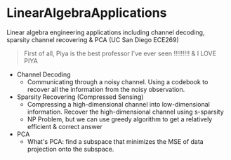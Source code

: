 # LinearAlgebraApplications
Linear algebra engineering applications including channel decoding, sparsity channel recovering &amp; PCA (UC San Diego ECE269)

> First of all, Piya is the best professor I've ever seen !!!!!!!!!
> & I LOVE PIYA

- Channel Decoding
  - Communicating through a noisy channel. Using a codebook to recover all the information from the noisy observation.
- Sparsity Recovering (Compressed Sensing)
  - Compressing a high-dimensional channel into low-dimensional information. Recover the high-dimensional channel using s-sparsity
  - NP Problem, but we can use greedy algorithm to get a relatively efficient & correct answer
- PCA
  - What's PCA: find a subspace that minimizes the MSE of data projection onto the subspace.